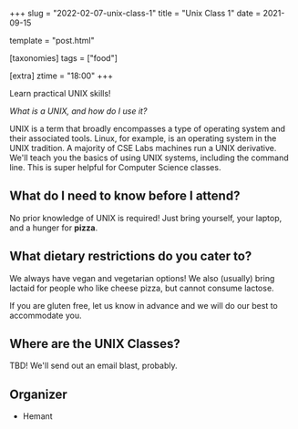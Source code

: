 +++
slug = "2022-02-07-unix-class-1"
title = "Unix Class 1"
date = 2021-09-15

template = "post.html"

[taxonomies]
tags = ["food"]

[extra]
ztime = "18:00"
+++

Learn practical UNIX skills!

<!-- more -->

*What is a UNIX, and how do I use it?*

UNIX is a term that broadly encompasses a type of operating system and their associated tools. Linux, for example, is an operating system
in the UNIX tradition. A majority of CSE Labs machines run a UNIX derivative. We'll teach you the basics of using UNIX systems, including
the command line. This is super helpful for Computer Science classes.

## What do I need to know before I attend?

No prior knowledge of UNIX is required! Just bring yourself, your laptop, and a hunger for **pizza**.

## What dietary restrictions do you cater to?

We always have vegan and vegetarian options! We also (usually) bring lactaid for people who like cheese pizza, but cannot consume lactose. 

If you are gluten free, let us know in advance and we will do our best to accommodate you.

## Where are the UNIX Classes?
TBD! We'll send out an email blast, probably.


## Organizer
* Hemant

